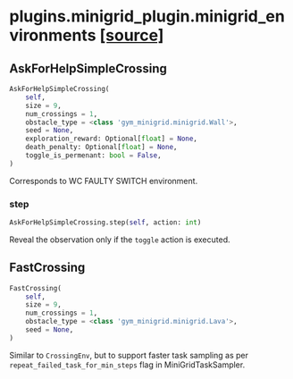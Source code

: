 # plugins.minigrid_plugin.minigrid_environments [[source]](https://github.com/allenai/allenact/tree/master/plugins/minigrid_plugin/minigrid_environments.py)

## AskForHelpSimpleCrossing
```python
AskForHelpSimpleCrossing(
    self,
    size = 9,
    num_crossings = 1,
    obstacle_type = <class 'gym_minigrid.minigrid.Wall'>,
    seed = None,
    exploration_reward: Optional[float] = None,
    death_penalty: Optional[float] = None,
    toggle_is_permenant: bool = False,
)
```
Corresponds to WC FAULTY SWITCH environment.
### step
```python
AskForHelpSimpleCrossing.step(self, action: int)
```
Reveal the observation only if the `toggle` action is executed.
## FastCrossing
```python
FastCrossing(
    self,
    size = 9,
    num_crossings = 1,
    obstacle_type = <class 'gym_minigrid.minigrid.Lava'>,
    seed = None,
)
```
Similar to `CrossingEnv`, but to support faster task sampling as per
`repeat_failed_task_for_min_steps` flag in MiniGridTaskSampler.
